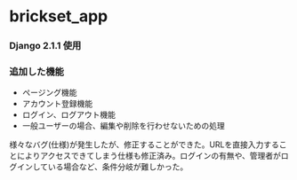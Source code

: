 # brickset_app

### Django 2.1.1 使用

### 追加した機能
- ページング機能
- アカウント登録機能
- ログイン、ログアウト機能
- 一般ユーザーの場合、編集や削除を行わせないための処理

様々なバグ(仕様)が発生したが、修正することができた。URLを直接入力することによりアクセスできてしまう仕様も修正済み。ログインの有無や、管理者がログインしている場合など、条件分岐が難しかった。
